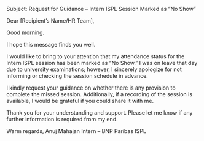 Subject: Request for Guidance – Intern ISPL Session Marked as “No Show”

Dear [Recipient’s Name/HR Team],

Good morning.

I hope this message finds you well.

I would like to bring to your attention that my attendance status for the Intern ISPL session has been marked as “No Show.” I was on leave that day due to university examinations; however, I sincerely apologize for not informing or checking the session schedule in advance.

I kindly request your guidance on whether there is any provision to complete the missed session. Additionally, if a recording of the session is available, I would be grateful if you could share it with me.

Thank you for your understanding and support. Please let me know if any further information is required from my end.

Warm regards,
Anuj Mahajan
Intern – BNP Paribas ISPL
